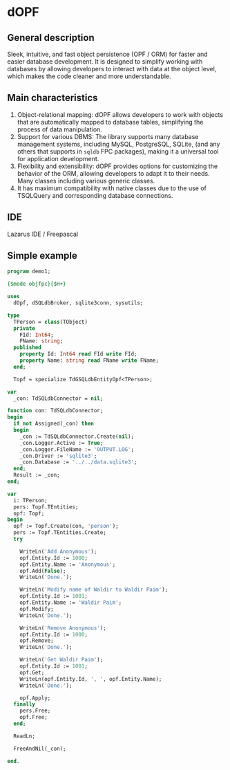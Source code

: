 # dOPF
## General description
Sleek, intuitive, and fast object persistence (OPF / ORM) for faster and easier database development.
It is designed to simplify working with databases by allowing developers to interact with data at the object level, which makes the code cleaner and more understandable.

## Main characteristics
1. Object-relational mapping: dOPF allows developers to work with objects that are automatically mapped to database tables, simplifying the process of data manipulation.
2. Support for various DBMS: The library supports many database management systems, including MySQL, PostgreSQL, SQLite, (and any others that supports in `sqldb` FPC packages), 
making it a universal tool for application development.
3. Flexibility and extensibility: dOPF provides options for customizing the behavior of the ORM, allowing developers to adapt it to their needs. 
Many classes including various generic classes.
4. It has maximum compatibility with native classes due to the use of TSQLQuery and corresponding database connections.

## IDE
Lazarus IDE / Freepascal

## Simple example
```pascal
program demo1;

{$mode objfpc}{$H+}

uses
  dOpf, dSQLdbBroker, sqlite3conn, sysutils;

type
  TPerson = class(TObject)
  private
    FId: Int64;
    FName: string;
  published
    property Id: Int64 read FId write FId;
    property Name: string read FName write FName;
  end;

  Topf = specialize TdGSQLdbEntityOpf<TPerson>;

var
  _con: TdSQLdbConnector = nil;

function con: TdSQLdbConnector;
begin
  if not Assigned(_con) then
  begin
    _con := TdSQLdbConnector.Create(nil);
    _con.Logger.Active := True;
    _con.Logger.FileName := 'OUTPUT.LOG';
    _con.Driver := 'sqlite3';
    _con.Database := '../../data.sqlite3';
  end;
  Result := _con;
end;

var
  i: TPerson;
  pers: Topf.TEntities;
  opf: Topf;
begin
  opf := Topf.Create(con, 'person');
  pers := Topf.TEntities.Create;
  try

    WriteLn('Add Anonymous');
    opf.Entity.Id := 1000;
    opf.Entity.Name := 'Anonymous';
    opf.Add(False);
    WriteLn('Done.');

    WriteLn('Modify name of Waldir to Waldir Paim');
    opf.Entity.Id := 1001;
    opf.Entity.Name := 'Waldir Paim';
    opf.Modify;
    WriteLn('Done.');

    WriteLn('Remove Anonymous');
    opf.Entity.Id := 1000;
    opf.Remove;
    WriteLn('Done.');

    WriteLn('Get Waldir Paim');
    opf.Entity.Id := 1001;
    opf.Get;
    WriteLn(opf.Entity.Id, ', ', opf.Entity.Name);
    WriteLn('Done.');

    opf.Apply;
  finally
    pers.Free;
    opf.Free;
  end;

  ReadLn;

  FreeAndNil(_con);

end.
 
```